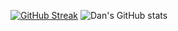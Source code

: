 
[![GitHub Streak](https://github-readme-streak-stats.herokuapp.com?user=danalvin&theme=dark&hide_border=true&date_format=j%20M%5B%20Y%5D&fire=DD2727)](https://git.io/streak-stats)
![Dan's GitHub stats](https://github-readme-stats.vercel.app/api?username=danalvin&show_icons=true&theme=radical)


<!--
**danalvin/danalvin** is a ✨ _special_ ✨ repository because its `README.md` (this file) appears on your GitHub profile.

Here are some ideas to get you started:

- 🔭 I’m currently working on ...
- 🌱 I’m currently learning ...
- 👯 I’m looking to collaborate on ...
- 🤔 I’m looking for help with ...
- 💬 Ask me about ...
- 📫 How to reach me: ...
- 😄 Pronouns: ...
- ⚡ Fun fact: ...
-->